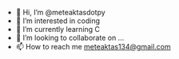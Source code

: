 - 👋 Hi, I’m @meteaktasdotpy
- 👀 I’m interested in coding
- 🌱 I’m currently learning C
- 💞️ I’m looking to collaborate on ...
- 📫 How to reach me meteaktas134@gmail.com

<!---
meteaktasdotpy/meteaktasdotpy is a ✨ special ✨ repository because its `README.md` (this file) appears on your GitHub profile.
You can click the Preview link to take a look at your changes.
--->
